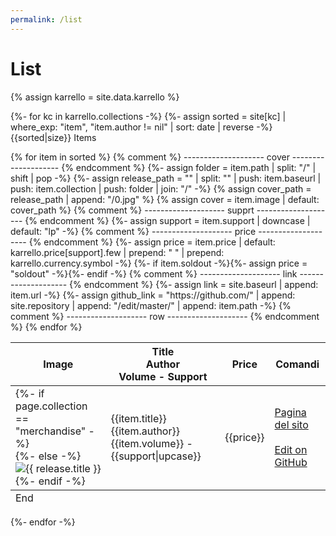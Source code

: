 ```yaml
---
permalink: /list
---
```


# List
{% assign karrello = site.data.karrello %}

{%- for kc in karrello.collections -%}
  {%- assign sorted = site[kc] | where_exp: "item", "item.author != nil" | sort: date | reverse -%}
{{sorted|size}} Items
<table id="list">
  <thead>
    <tr>
      <th>Image</th>
      <th>Title<br>Author<br>Volume - Support</th>
      <th>Price</th>
      <th>Comandi</th>
    </tr>
  </thead>
  <tbody>
{% for item in sorted %}
{% comment %} -------------------- cover -------------------- {% endcomment %}
{%- assign folder = item.path | split: "/" | shift | pop -%}
{%- assign release_path = "" | split: "" | push: item.baseurl | push: item.collection | push: folder | join: "/" -%}
{% assign cover_path = release_path | append: "/0.jpg" %}
{% assign cover = item.image | default: cover_path %}
{% comment %} -------------------- supprt -------------------- {% endcomment %}
{%- assign support = item.support | downcase | default: "lp" -%}
{% comment %} -------------------- price -------------------- {% endcomment %}
{%- assign price = item.price | default: karrello.price[support].few | prepend: " " | prepend: karrello.currency.symbol -%}
{%- if item.soldout -%}{%- assign price = "soldout" -%}{%- endif -%}
{% comment %} -------------------- link -------------------- {% endcomment %}
{%- assign link = site.baseurl | append: item.url -%}
{%- assign github_link = "https://github.com/" | append: site.repository | append: "/edit/master/" | append: item.path -%}
{% comment %} -------------------- row -------------------- {% endcomment %}
    <tr>
      <td>{%- if page.collection == "merchandise" -%}<div class="merch-item" style="background-image:url({{ cover }})"></div>{%- else -%}<img src="{{ cover }}" alt="{{ release.title }}">{%- endif -%}
      </td>
      <td>{{item.title}}<br>
        <span class=arancio>{{item.author}}</span>
        <span class="giallo">{{item.volume}} - {{support|upcase}}</span></td>
      <td>{{price}}</td>
      <td>
        <a href="{{link}}">Pagina del sito</a><br><br>
        <a href="{{github_link}}">Edit on GitHub</a>
      </td>
    </tr>
{% endfor %}
  </tbody>
  <tfoot>
    <tr>
      <td colspan="4">End</td>
    </tr>
  </tfoot>
</table>
{%- endfor -%}